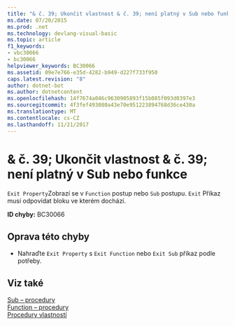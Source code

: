 ```yaml
---
title: "& č. 39; Ukončit vlastnost & č. 39; není platný v Sub nebo funkce"
ms.date: 07/20/2015
ms.prod: .net
ms.technology: devlang-visual-basic
ms.topic: article
f1_keywords:
- vbc30066
- bc30066
helpviewer_keywords: BC30066
ms.assetid: 09e7e766-e35d-4282-b949-d227f733f950
caps.latest.revision: "8"
author: dotnet-bot
ms.author: dotnetcontent
ms.openlocfilehash: 14f7674a046c9630905893f15b085f093d0397e3
ms.sourcegitcommit: 4f3fef493080a43e70e951223894768d36ce430a
ms.translationtype: MT
ms.contentlocale: cs-CZ
ms.lasthandoff: 11/21/2017
---
```

# <a name="39exit-property39-is-not-valid-in-a-function-or-sub"></a>& č. 39; Ukončit vlastnost & č. 39; není platný v Sub nebo funkce
`Exit Property`Zobrazí se v `Function` postup nebo `Sub` postupu. `Exit` Příkaz musí odpovídat bloku ve kterém dochází.  
  
 **ID chyby:** BC30066  
  
## <a name="to-correct-this-error"></a>Oprava této chyby  
  
-   Nahraďte `Exit Property` s `Exit Function` nebo `Exit Sub` příkaz podle potřeby.  
  
## <a name="see-also"></a>Viz také  
 [Sub – procedury](../../visual-basic/programming-guide/language-features/procedures/sub-procedures.md)  
 [Function – procedury](../../visual-basic/programming-guide/language-features/procedures/function-procedures.md)  
 [Procedury vlastností](../../visual-basic/programming-guide/language-features/procedures/property-procedures.md)
